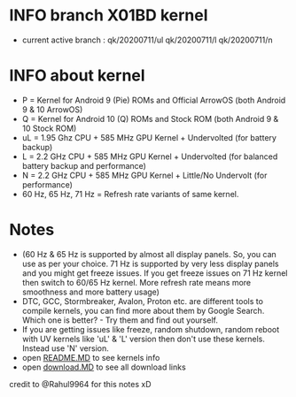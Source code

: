 # INFO branch X01BD kernel
* current active branch : qk/20200711/ul qk/20200711/l qk/20200711/n
# INFO about kernel
* P = Kernel for Android 9 (Pie) ROMs and Official ArrowOS (both Android 9 & 10 ArrowOS)
* Q = Kernel for Android 10 (Q) ROMs and Stock ROM (both Android 9 & 10 Stock ROM)
* uL = 1.95 Ghz CPU + 585 MHz GPU Kernel + Undervolted (for battery backup)
* L = 2.2 GHz CPU + 585 MHz GPU Kernel + Undervolted (for balanced battery backup and performance)
* N = 2.2 GHz CPU + 585 MHz GPU Kernel + Little/No Undervolt (for performance)
* 60 Hz, 65 Hz, 71 Hz = Refresh rate variants of same kernel. 
# Notes
* (60 Hz & 65 Hz is supported by almost all display panels. So, you can use as per your choice. 71 Hz is supported by very less display panels and you might get freeze issues. If you get freeze issues on 71 Hz kernel then switch to 60/65 Hz kernel. More refresh rate means more smoothness and more battery usage)
* DTC, GCC, Stormbreaker, Avalon, Proton etc. are different tools to compile kernels, you can find more about them by Google Search. Which one is better? - Try them and find out yourself.
* If you are getting issues like freeze, random shutdown, random reboot with UV kernels like 'uL' & 'L' version then don't use these kernels. Instead use 'N' version.
* open <a href="https://github.com/ZyCromerZ/android_kernel_asus_X01BD_old/blob/changelogs/README.MD">README.MD</a> to see kernels info
* open <a href="https://github.com/ZyCromerZ/android_kernel_asus_X01BD_old/blob/changelogs/download.MD">download.MD</a> to see all download links

credit to @Rahul9964 for this notes xD